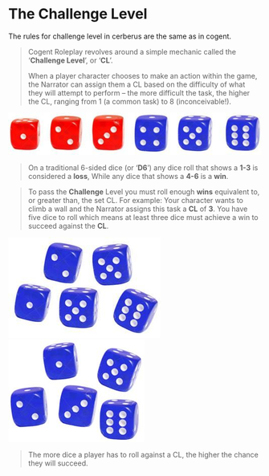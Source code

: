 # The Challenge Level

The rules for challenge level in cerberus are the same as in cogent.

> Cogent Roleplay revolves around a simple mechanic called the ‘**Challenge Level**’, or ‘**CL**’.
>
> When a player character chooses to make an action within the game, the Narrator can assign them a CL based on the difficulty of what they will attempt to perform – the more difficult the task, the higher the CL, ranging from 1 (a common task) to 8 (inconceivable!).

![1-3 is a loss 4-6 is a win](../images/loss-win.jpg "win-loss")

> On a traditional 6-sided dice (or ‘**D6**’) any dice roll that shows a **1-3** is considered a **loss**, While any dice that shows a **4-6** is a **win**.

> To pass the **Challenge** Level you must roll enough **wins** equivalent to, or greater than, the set CL.
For example:
Your character wants to climb a wall and the Narrator assigns this task a **CL** of **3**.
You have five dice to roll which means at least three dice must achieve a win to
succeed against the **CL**.

![3 wins, 2 losses](../images/role-3-2.jpg "role-3-2")
![2 losses and 3 wins](../images/role-2-3.jpg "role-2-3")

> The more dice a player has to roll against a CL, the higher the chance they will succeed.

